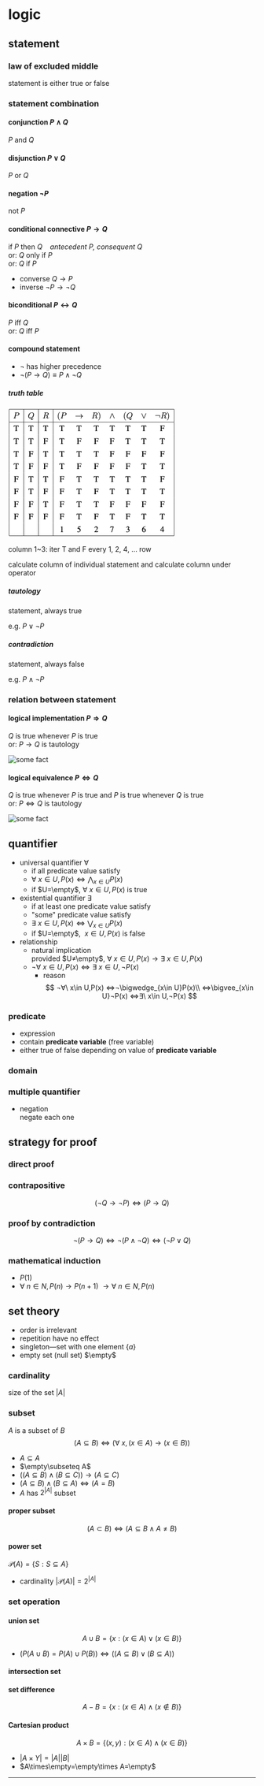 # logic

## statement

### law of excluded middle

statement is either true or false

### statement combination

#### conjunction $P\wedge Q$

$P$ and $Q$

#### disjunction $P\vee Q$

$P$ or $Q$

#### negation $¬P$

not $P$

#### conditional connective $P→Q$

if $P$ then $Q$    *antecedent $P$, consequent $Q$*\
or: $Q$ only if $P$\
or: $Q$ if $P$

- converse $Q→P$
- inverse $¬P→¬Q$

#### biconditional $P\leftrightarrow Q$

$P$ iff $Q$\
or: $Q$ iff $P$

#### compound statement

- $¬$ has higher precedence
- $¬(P→Q)\equiv P\wedge¬Q$

##### truth table

![truth table](truth-table-example.png)

column 1~3: iter T and F every 1, 2, 4, … row

calculate column of individual statement and calculate column under operator

##### tautology

statement, always true

e.g. $P\vee¬P$

##### contradiction

statement, always false

e.g. $P\wedge ¬P$

### relation between statement

#### logical implementation $P⇒Q$

$Q$ is true whenever $P$ is true\
or: $P→Q$ is tautology

<!-- 1. Modus Ponens
1. Modus Tollens
1. Simplification
1. Simplification
1. Addition
1. Addition -->

![some fact](fact-1.2.1.png)

#### logical equivalence $P⇔ Q$

$Q$ is true whenever $P$ is true
and $P$ is true whenever $Q$ is true\
or: $P⇔ Q$ is tautology

![some fact](fact-1.2.2.png)

## quantifier

- universal quantifier $∀$
    - if all predicate value satisfy
    - $∀\ x\in U,P(x)⇔\displaystyle\bigwedge_{x\in U}P(x)$
    - if $U=\empty$, $∀\ x\in U,P(x)$ is true
- existential quantifier $∃$
    - if at least one predicate value satisfy
    - "some" predicate value satisfy
    - $∃\ x\in U,P(x)⇔\displaystyle\bigvee_{x\in U}P(x)$
    - if $U=\empty$, $\ x\in U,P(x)$ is false
- relationship
    - natural implication\
        provided $U≠\empty$, $∀\ x\in U,P(x)→∃\ x\in U,P(x)$
    - $¬∀\ x\in U,P(x)⇔∃\ x\in U,¬P(x)$
        - reason\
            $$
            ¬∀\ x\in U,P(x)
            ⇔¬\bigwedge_{x\in U}P(x)\\
            ⇔\bigvee_{x\in U}¬P(x)
            ⇔∃\ x\in U,¬P(x)
            $$

### predicate

- expression
- contain **predicate variable** (free variable)
- either true of false depending on value of **predicate variable**

### domain

### multiple quantifier

- negation\
    negate each one

## strategy for proof

### direct proof

### contrapositive

$$
(¬Q→¬P)⇔(P→Q)
$$

### proof by contradiction

$$
¬(P→Q)
⇔¬(P\wedge¬Q)
⇔(¬P\vee Q)
$$

### mathematical induction

- $P(1)$
- $∀\ n\in N,P(n)→P(n+1)$
$→∀\ n\in N,P(n)$

## set theory

- order is irrelevant
- repetition have no effect
- singleton—set with one element $\{a\}$
- empty set (null set) $\empty$

### cardinality

size of the set $|A|$

### subset

$A$ is a subset of $B$
$$
(A\subseteq B)⇔(∀\ x,(x\in A)→(x\in B))
$$

- $A\subseteq A$
- $\empty\subseteq A$
- $((A\subseteq B)\wedge(B\subseteq C))→(A\subseteq C)$
- $(A\subseteq B)\wedge(B\subseteq A)⇔(A=B)$
- $A$ has $2^{|A|}$ subset

#### proper subset

$$
(A\subset B)⇔(A\subseteq B\wedge A≠B)
$$

#### power set

$\mathcal P(A)=\{S:S\subseteq A\}$

- cardinality $|\mathcal P(A)|=2^{|A|}$

### set operation

#### union set

$$
A\cup B=\{x:(x\in A)\vee(x\in B)\}
$$

- $(P(A\cup B)=P(A)\cup P(B))⇔((A\subseteq B)\vee(B\subseteq A))$

#### intersection set

#### set difference

$$
A-B=\{x:(x\in A)\wedge(x\notin B)\}
$$

#### Cartesian product

$$
A\times B=\{(x,y):(x\in A)\wedge(x\in B)\}
$$

- $|A\times Y|=|A||B|$
- $A\times\empty=\empty\times A=\empty$

---
